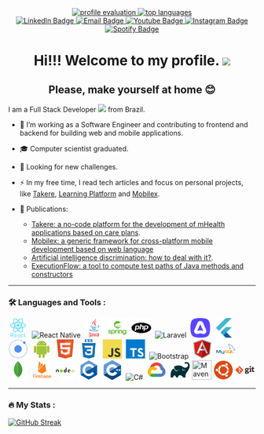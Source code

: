 <div id="header" align="center">
  <div align="center">
    <a href="https://github.com/williamniemiec">
    <img height="180em" src="https://github-readme-stats.vercel.app/api?username=williamniemiec&show_icons=true&theme=dracula&include_all_commits=true&count_private=true" alt="profile evaluation" />
    <img height="180em" src="https://github-readme-stats.vercel.app/api/top-langs/?username=williamniemiec&layout=compact&langs_count=7&theme=dracula" alt="top languages" />
  </div>
  <div id="badges">
    <a href="https://www.linkedin.com/in/williamniemiec/">
      <img src="https://img.shields.io/badge/LinkedIn-blue?style=for-the-badge&logo=linkedin&logoColor=white" alt="LinkedIn Badge"/>
    </a>
    <a href="mailto:williamniemiec@hotmail.com">
      <img src="https://img.shields.io/badge/Email-0078D4?style=for-the-badge&logo=microsoft-outlook&logoColor=white" alt="Email Badge"/>
    </a>
    <a href="https://www.youtube.com/@williamniemiec">
      <img src="https://img.shields.io/badge/YouTube-red?style=for-the-badge&logo=youtube&logoColor=white" alt="Youtube Badge"/>
    </a>
    <a href="https://instagram.com/williamniemiec">
      <img src="https://img.shields.io/badge/Instagram-E4405F?style=for-the-badge&logo=instagram&logoColor=white" alt="Instagram Badge"/>
    </a>
     <a href="https://open.spotify.com/user/williamniemiec">
      <img src="https://img.shields.io/badge/Spotify-1ED760?style=for-the-badge&logo=spotify&logoColor=white" alt="Spotify Badge"/>
    </a>
  </div>
  <h1>
    Hi!!! Welcome to my profile.
    <img src="https://media.giphy.com/media/hvRJCLFzcasrR4ia7z/giphy.gif" width="30px"/>
  </h1>
  <h2>Please, make yourself at home 😊</h2>
</div>

I am a Full Stack Developer <img src="https://media.giphy.com/media/WUlplcMpOCEmTGBtBW/giphy.gif" width="30"> from Brazil.

- :telescope: I’m working as a Software Engineer and contributing to frontend and backend for building web and mobile applications.

- 🎓 Computer scientist graduated.

- :seedling: Looking for new challenges.

- :zap: In my free time, I read tech articles and focus on personal projects, like [Takere](https://github.com/takere), [Learning Platform](https://github.com/williamniemiec/learning-platform-web) and [Mobilex](https://github.com/wniemiec-mobilex).

- 📄 Publications:
  - [Takere: a no-code platform for the development of mHealth applications based on care plans](https://github.com/williamniemiec/williamniemiec/blob/main/publications/2022/%5BTCC%5D%20Takere.pdf).
  - [Mobilex: a generic framework for cross-platform mobile development based on web language](https://github.com/williamniemiec/williamniemiec/blob/main/publications/2022/%5BSBES22%5D%20Mobilex.pdf)
  - [Artificial intelligence discrimination: how to deal with it?](https://github.com/williamniemiec/williamniemiec/blob/main/publications/2022/%5BWICS22%5D%20Artificial%20Intelligence%20Discrimination.pdf).
  - [ExecutionFlow: a tool to compute test paths of Java methods and constructors](https://github.com/williamniemiec/williamniemiec/blob/main/publications/2021/%5BSBES21%5D%20ExecutionFlow.pdf)
  

---

### :hammer_and_wrench: Languages and Tools :

<div>
  <img src="https://github.com/devicons/devicon/blob/master/icons/react/react-original-wordmark.svg" title="React" alt="React" width="40" height="40"/>&nbsp;
  <img src="https://www.pngitem.com/pimgs/b/441-4411342_quantum-png.png" title="React Native" alt="React Native" width="40" height="40"/>&nbsp;
  <img src="https://github.com/devicons/devicon/blob/master/icons/java/java-original-wordmark.svg" title="Java" alt="Java" width="40" height="40"/>&nbsp;
  <img src="https://github.com/devicons/devicon/blob/master/icons/spring/spring-original-wordmark.svg" title="Spring" alt="Spring" width="40" height="40"/>&nbsp;
  <img src="https://github.com/devicons/devicon/blob/master/icons/php/php-plain.svg" title="PHP" alt="PHP" width="40" height="40"/>&nbsp;
  <img src="https://upload.wikimedia.org/wikipedia/commons/9/9a/Laravel.svg" title="Laravel" alt="Laravel" width="40" height="40"/>&nbsp;
  <img src="https://github.com/devicons/devicon/blob/master/icons/adonisjs/adonisjs-original.svg" title="AdonisJS" alt="AdonisJS" width="40" height="40"/>&nbsp;
  <img src="https://github.com/devicons/devicon/blob/master/icons/flutter/flutter-original.svg" title="Flutter" alt="Flutter" width="40" height="40"/>&nbsp;
  <img src="https://github.com/devicons/devicon/blob/master/icons/ionic/ionic-original.svg" title="Ionic" alt="Ionic" width="40" height="40"/>&nbsp;
  <img src="https://github.com/devicons/devicon/blob/master/icons/android/android-original.svg" title="Android" alt="Android " width="40" height="40"/>&nbsp;
  <img src="https://github.com/devicons/devicon/blob/master/icons/html5/html5-original.svg" title="HTML5" alt="HTML" width="40" height="40"/>&nbsp;
  <img src="https://github.com/devicons/devicon/blob/master/icons/css3/css3-plain-wordmark.svg"  title="CSS3" alt="CSS" width="40" height="40"/>&nbsp;
  <img src="https://github.com/devicons/devicon/blob/master/icons/javascript/javascript-original.svg" title="JavaScript" alt="JavaScript" width="40" height="40"/>&nbsp;
  <img src="https://github.com/devicons/devicon/blob/master/icons/typescript/typescript-original.svg" title="TypeScript" alt="TypeScript" width="40" height="40"/>&nbsp;
  <img src="https://upload.wikimedia.org/wikipedia/commons/b/b2/Bootstrap_logo.svg" title="Bootstrap" alt="Bootstrap" width="40" height="40"/>&nbsp;
  <img src="https://github.com/devicons/devicon/blob/master/icons/angularjs/angularjs-original.svg" title="Andular"  alt="Angular" width="40" height="40"/>&nbsp;
  <img src="https://github.com/devicons/devicon/blob/master/icons/mysql/mysql-original-wordmark.svg" title="MySQL"  alt="MySQL" width="40" height="40"/>&nbsp;
  <img src="https://github.com/devicons/devicon/blob/master/icons/mongodb/mongodb-original.svg" title="MongoDB"  alt="MongoDB" width="40" height="40"/>&nbsp;
  <img src="https://github.com/devicons/devicon/blob/master/icons/firebase/firebase-plain-wordmark.svg" title="Firebase" alt="Firebase" width="40" height="40"/>&nbsp;
  <img src="https://github.com/devicons/devicon/blob/master/icons/nodejs/nodejs-original-wordmark.svg" title="NodeJS" alt="NodeJS" width="40" height="40"/>&nbsp;
  <img src="https://github.com/devicons/devicon/blob/master/icons/c/c-original.svg" title="C" alt="C" width="40" height="40"/>&nbsp;
  <img src="https://github.com/devicons/devicon/blob/master/icons/cplusplus/cplusplus-original.svg" title="C++" alt="C++" width="40" height="40"/>&nbsp;
  <img src="https://static.cdnlogo.com/logos/c/27/c.svg" title="C#" alt="C#" width="40" height="40"/>&nbsp;
  <img src="https://github.com/devicons/devicon/blob/master/icons/googlecloud/googlecloud-original.svg" title="Google Cloud" alt="Google cloud" width="40" height="40"/>&nbsp;
  <img src="https://github.com/devicons/devicon/blob/master/icons/gradle/gradle-plain.svg" title="Gradle" **alt="Gradle" width="40" height="40"/>
  <img src="https://upload.wikimedia.org/wikipedia/commons/5/52/Apache_Maven_logo.svg" title="Maven" **alt="Maven" width="40" height="40"/>
  <img src="https://github.com/devicons/devicon/blob/master/icons/ubuntu/ubuntu-plain.svg" title="Ubuntu" **alt="Ubuntu" width="40" height="40"/>
  <img src="https://github.com/devicons/devicon/blob/master/icons/git/git-original-wordmark.svg" title="Git" **alt="Git" width="40" height="40"/>
</div>

---

### :fire: My Stats :
[![GitHub Streak](http://github-readme-streak-stats.herokuapp.com?user=williamniemiec&theme=dark&background=000000)](https://git.io/streak-stats)

